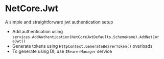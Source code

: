 # NetCore.Jwt
A simple and straightforward jwt authentication setup

- Add authentication using `services.AddAuthentication(NetCoreJwtDefaults.SchemeName).AddNetCoreJwt()`
- Generate tokens using `HttpContext.GenerateBearerToken()` overloads
- To generate using DI, use `IBearerManager` service

